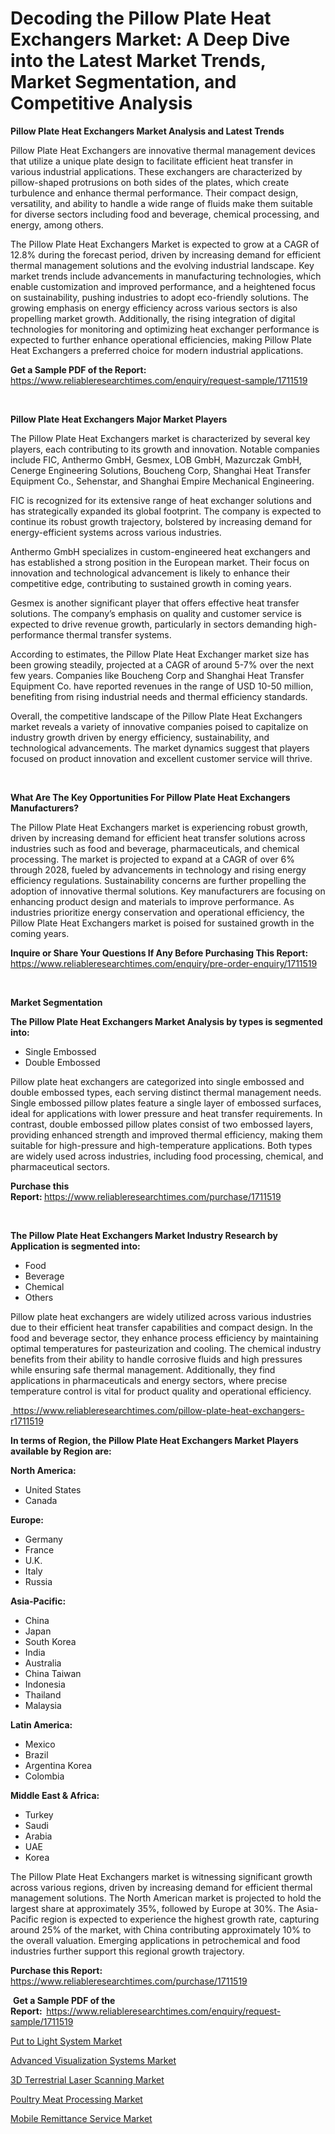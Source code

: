 <p><h1>Decoding the Pillow Plate Heat Exchangers Market: A Deep Dive into the Latest Market Trends, Market Segmentation, and Competitive Analysis</h1></p><p><strong>Pillow Plate Heat Exchangers Market Analysis and Latest Trends</strong></p>
<p><p>Pillow Plate Heat Exchangers are innovative thermal management devices that utilize a unique plate design to facilitate efficient heat transfer in various industrial applications. These exchangers are characterized by pillow-shaped protrusions on both sides of the plates, which create turbulence and enhance thermal performance. Their compact design, versatility, and ability to handle a wide range of fluids make them suitable for diverse sectors including food and beverage, chemical processing, and energy, among others.</p><p>The Pillow Plate Heat Exchangers Market is expected to grow at a CAGR of 12.8% during the forecast period, driven by increasing demand for efficient thermal management solutions and the evolving industrial landscape. Key market trends include advancements in manufacturing technologies, which enable customization and improved performance, and a heightened focus on sustainability, pushing industries to adopt eco-friendly solutions. The growing emphasis on energy efficiency across various sectors is also propelling market growth. Additionally, the rising integration of digital technologies for monitoring and optimizing heat exchanger performance is expected to further enhance operational efficiencies, making Pillow Plate Heat Exchangers a preferred choice for modern industrial applications.</p></p>
<p><strong>Get a Sample PDF of the Report:&nbsp;</strong> <a href="https://www.reliableresearchtimes.com/enquiry/request-sample/1711519?utm_campaign=1777&utm_medium=2&utm_source=Github&utm_content=ia&utm_term=22102024&utm_id=pillow-plate-heat-exchangers">https://www.reliableresearchtimes.com/enquiry/request-sample/1711519</a></p>
<p>&nbsp;</p>
<p><strong>Pillow Plate Heat Exchangers Major Market Players</strong></p>
<p><p>The Pillow Plate Heat Exchangers market is characterized by several key players, each contributing to its growth and innovation. Notable companies include FIC, Anthermo GmbH, Gesmex, LOB GmbH, Mazurczak GmbH, Cenerge Engineering Solutions, Boucheng Corp, Shanghai Heat Transfer Equipment Co., Sehenstar, and Shanghai Empire Mechanical Engineering.</p><p>FIC is recognized for its extensive range of heat exchanger solutions and has strategically expanded its global footprint. The company is expected to continue its robust growth trajectory, bolstered by increasing demand for energy-efficient systems across various industries.</p><p>Anthermo GmbH specializes in custom-engineered heat exchangers and has established a strong position in the European market. Their focus on innovation and technological advancement is likely to enhance their competitive edge, contributing to sustained growth in coming years.</p><p>Gesmex is another significant player that offers effective heat transfer solutions. The company’s emphasis on quality and customer service is expected to drive revenue growth, particularly in sectors demanding high-performance thermal transfer systems.</p><p>According to estimates, the Pillow Plate Heat Exchanger market size has been growing steadily, projected at a CAGR of around 5-7% over the next few years. Companies like Boucheng Corp and Shanghai Heat Transfer Equipment Co. have reported revenues in the range of USD 10-50 million, benefiting from rising industrial needs and thermal efficiency standards.</p><p>Overall, the competitive landscape of the Pillow Plate Heat Exchangers market reveals a variety of innovative companies poised to capitalize on industry growth driven by energy efficiency, sustainability, and technological advancements. The market dynamics suggest that players focused on product innovation and excellent customer service will thrive.</p></p>
<p>&nbsp;</p>
<p><strong>What Are The Key Opportunities For Pillow Plate Heat Exchangers Manufacturers?</strong></p>
<p><p>The Pillow Plate Heat Exchangers market is experiencing robust growth, driven by increasing demand for efficient heat transfer solutions across industries such as food and beverage, pharmaceuticals, and chemical processing. The market is projected to expand at a CAGR of over 6% through 2028, fueled by advancements in technology and rising energy efficiency regulations. Sustainability concerns are further propelling the adoption of innovative thermal solutions. Key manufacturers are focusing on enhancing product design and materials to improve performance. As industries prioritize energy conservation and operational efficiency, the Pillow Plate Heat Exchangers market is poised for sustained growth in the coming years.</p></p>
<p><strong>Inquire or Share Your Questions If Any Before Purchasing This Report:</strong> <a href="https://www.reliableresearchtimes.com/enquiry/pre-order-enquiry/1711519?utm_campaign=1777&utm_medium=2&utm_source=Github&utm_content=ia&utm_term=22102024&utm_id=pillow-plate-heat-exchangers">https://www.reliableresearchtimes.com/enquiry/pre-order-enquiry/1711519</a></p>
<p>&nbsp;</p>
<p><strong>Market Segmentation</strong></p>
<p><strong>The Pillow Plate Heat Exchangers Market Analysis by types is segmented into:</strong></p>
<p><ul><li>Single Embossed</li><li>Double Embossed</li></ul></p>
<p><p>Pillow plate heat exchangers are categorized into single embossed and double embossed types, each serving distinct thermal management needs. Single embossed pillow plates feature a single layer of embossed surfaces, ideal for applications with lower pressure and heat transfer requirements. In contrast, double embossed pillow plates consist of two embossed layers, providing enhanced strength and improved thermal efficiency, making them suitable for high-pressure and high-temperature applications. Both types are widely used across industries, including food processing, chemical, and pharmaceutical sectors.</p></p>
<p><strong>Purchase this Report:&nbsp;</strong><a href="https://www.reliableresearchtimes.com/purchase/1711519?utm_campaign=1777&utm_medium=2&utm_source=Github&utm_content=ia&utm_term=22102024&utm_id=pillow-plate-heat-exchangers">https://www.reliableresearchtimes.com/purchase/1711519</a></p>
<p>&nbsp;</p>
<p><strong>The Pillow Plate Heat Exchangers Market Industry Research by Application is segmented into:</strong></p>
<p><ul><li>Food</li><li>Beverage</li><li>Chemical</li><li>Others</li></ul></p>
<p><p>Pillow plate heat exchangers are widely utilized across various industries due to their efficient heat transfer capabilities and compact design. In the food and beverage sector, they enhance process efficiency by maintaining optimal temperatures for pasteurization and cooling. The chemical industry benefits from their ability to handle corrosive fluids and high pressures while ensuring safe thermal management. Additionally, they find applications in pharmaceuticals and energy sectors, where precise temperature control is vital for product quality and operational efficiency.</p></p>
<p><a href="https://www.reliableresearchtimes.com/pillow-plate-heat-exchangers-r1711519?utm_campaign=1777&utm_medium=2&utm_source=Github&utm_content=ia&utm_term=22102024&utm_id=pillow-plate-heat-exchangers">&nbsp;https://www.reliableresearchtimes.com/pillow-plate-heat-exchangers-r1711519</a></p>
<p><strong>In terms of Region, the Pillow Plate Heat Exchangers Market Players available by Region are:</strong></p>
<p>
    <p> <strong> North America: </strong>
        <ul>
            <li>United States</li>
            <li>Canada</li>
        </ul>
        </p> 
    <p> <strong> Europe: </strong>
        <ul>
            <li>Germany</li>
            <li>France</li>
            <li>U.K.</li>
            <li>Italy</li>
            <li>Russia</li>
        </ul>
        </p> 
    <p> <strong> Asia-Pacific: </strong>
        <ul>
            <li>China</li>
            <li>Japan</li>
            <li>South Korea</li>
            <li>India</li>
            <li>Australia</li>
            <li>China Taiwan</li>
            <li>Indonesia</li>
            <li>Thailand</li>
            <li>Malaysia</li>
        </ul>
        </p> 
    <p> <strong> Latin America: </strong>
        <ul>
            <li>Mexico</li>
            <li>Brazil</li>
            <li>Argentina Korea</li>
            <li>Colombia</li>
        </ul>
        </p> 
    <p> <strong> Middle East & Africa: </strong>
        <ul>
            <li>Turkey</li>
            <li>Saudi</li>
            <li>Arabia</li>
            <li>UAE</li>
            <li>Korea</li>
        </ul>
    </p>
    </p>
<p><p>The Pillow Plate Heat Exchangers market is witnessing significant growth across various regions, driven by increasing demand for efficient thermal management solutions. The North American market is projected to hold the largest share at approximately 35%, followed by Europe at 30%. The Asia-Pacific region is expected to experience the highest growth rate, capturing around 25% of the market, with China contributing approximately 10% to the overall valuation. Emerging applications in petrochemical and food industries further support this regional growth trajectory.</p></p>
<p><strong>Purchase this Report: </strong><a href="https://www.reliableresearchtimes.com/purchase/1711519?utm_campaign=1777&utm_medium=2&utm_source=Github&utm_content=ia&utm_term=22102024&utm_id=pillow-plate-heat-exchangers">https://www.reliableresearchtimes.com/purchase/1711519</a></p>
<p>&nbsp;<strong>Get a Sample PDF of the Report:&nbsp;&nbsp;</strong><a href="https://www.reliableresearchtimes.com/enquiry/request-sample/1711519?utm_campaign=1777&utm_medium=2&utm_source=Github&utm_content=ia&utm_term=22102024&utm_id=pillow-plate-heat-exchangers">https://www.reliableresearchtimes.com/enquiry/request-sample/1711519</a></p>
<p><strong></strong></p>
<p><p><a href="https://www.linkedin.com/pulse/put-light-system-market-global-regional-analysis-2024-oub4e?utm_campaign=1777&utm_medium=2&utm_source=Github&utm_content=ia&utm_term=22102024&utm_id=pillow-plate-heat-exchangers">Put to Light System Market</a></p><p><a href="https://www.linkedin.com/pulse/trends-global-advanced-visualization-systems-market-racme?utm_campaign=1777&utm_medium=2&utm_source=Github&utm_content=ia&utm_term=22102024&utm_id=pillow-plate-heat-exchangers">Advanced Visualization Systems Market</a></p><p><a href="https://www.linkedin.com/pulse/strategic-roadmap-success-global-3d-terrestrial-laser-scanning-xdv8e?utm_campaign=1777&utm_medium=2&utm_source=Github&utm_content=ia&utm_term=22102024&utm_id=pillow-plate-heat-exchangers">3D Terrestrial Laser Scanning Market</a></p><p><a href="https://www.linkedin.com/pulse/navigating-global-poultry-meat-processing-market-from-trends-9rjcc?utm_campaign=1777&utm_medium=2&utm_source=Github&utm_content=ia&utm_term=22102024&utm_id=pillow-plate-heat-exchangers">Poultry Meat Processing Market</a></p><p><a href="https://www.linkedin.com/pulse/mobile-remittance-service-market-research-report-2024-2031-yzyyc?utm_campaign=1777&utm_medium=2&utm_source=Github&utm_content=ia&utm_term=22102024&utm_id=pillow-plate-heat-exchangers">Mobile Remittance Service Market</a></p></p>